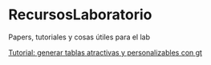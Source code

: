# RecursosLaboratorio
Papers, tutoriales y cosas útiles para el lab


[Tutorial: generar tablas atractivas y personalizables con gt](https://bastianolea.rbind.io/blog/tutorial_gt/)
